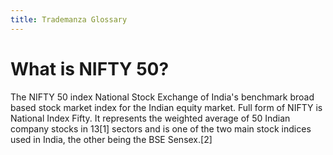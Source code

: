 ```yaml
---
title: Trademanza Glossary
---
```

# What is NIFTY 50?
The NIFTY 50 index National Stock Exchange of India's benchmark broad based stock market index for the Indian equity market. Full form of NIFTY is National Index Fifty. It represents the weighted average of 50 Indian company stocks in 13[1] sectors and is one of the two main stock indices used in India, the other being the BSE Sensex.[2]
